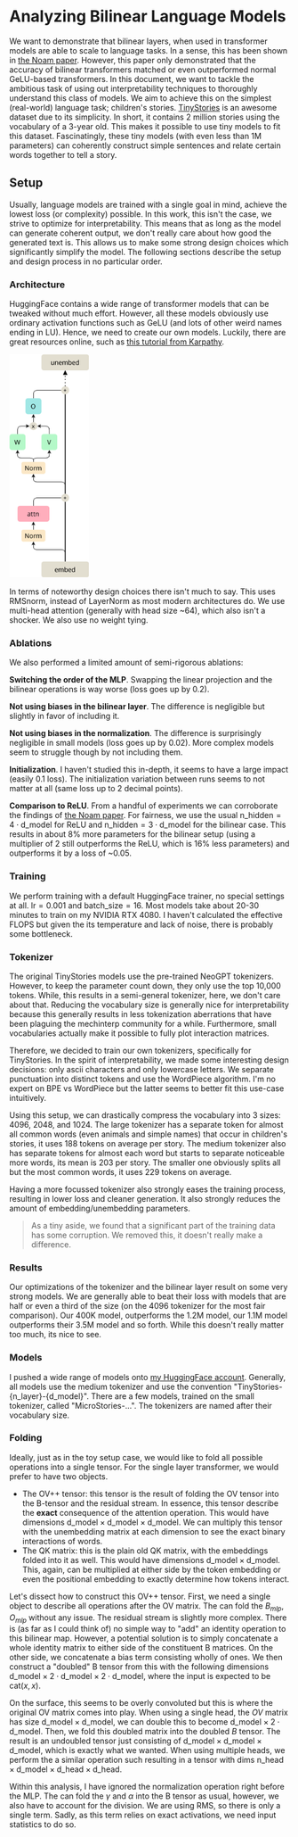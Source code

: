 # Analyzing Bilinear Language Models

We want to demonstrate that bilinear layers, when used in transformer models are able to scale to language tasks. In a sense, this has been shown in [the Noam paper](). However, this paper only demonstrated that the accuracy of bilinear transformers matched or even outperformed normal GeLU-based transformers. In this document, we want to tackle the ambitious task of using out interpretability techniques to thoroughly understand this class of models. We aim to achieve this on the simplest (real-world) language task; children's stories. [TinyStories]() is an awesome dataset due to its simplicity. In short, it contains 2 million stories using the vocabulary of a 3-year old. This makes it possible to use tiny models to fit this dataset. Fascinatingly, these tiny models (with even less than 1M parameters) can coherently construct simple sentences and relate certain words together to tell a story. 

## Setup

Usually, language models are trained with a single goal in mind, achieve the lowest loss (or complexity) possible. In this work, this isn't the case, we strive to optimize for interpretability. This means that as long as the model can generate coherent output, we don't really care about how good the generated text is. This allows us to make some strong design choices which significantly simplify the model. The following sections describe the setup and design process in no particular order.

### Architecture

HuggingFace contains a wide range of transformer models that can be tweaked without much effort. However, all these models obviously use ordinary activation functions such as GeLU (and lots of other weird names ending in LU). Hence, we need to create our own models. Luckily, there are great resources online, such as [this tutorial from Karpathy]().

<img src="../images/bilinformer.png" height=400 />

In terms of noteworthy design choices there isn't much to say. This uses RMSnorm, instead of LayerNorm as most modern architectures do. We use multi-head attention (generally with head size ~64), which also isn't a shocker. We also use no weight tying.

### Ablations

We also performed a limited amount of semi-rigorous ablations:

**Switching the order of the MLP**. Swapping the linear projection and the bilinear operations is way worse (loss goes up by 0.2).

**Not using biases in the bilinear layer**. The difference is negligible but slightly in favor of including it.

**Not using biases in the normalization**. The difference is surprisingly negligible in small models (loss goes up by 0.02). More complex models seem to struggle though by not including them.

**Initialization**. I haven't studied this in-depth, it seems to have a large impact (easily 0.1 loss). The initialization variation between runs seems to not matter at all (same loss up to 2 decimal points).

**Comparison to ReLU**. From a handful of experiments we can corroborate the findings of [the Noam paper](). For fairness, we use the usual $\text{n\_hidden} = 4 \cdot \text{d\_model}$ for ReLU and $\text{n\_hidden} = 3 \cdot \text{d\_model}$ for the bilinear case. This results in about $8\%$ more parameters for the bilinear setup (using a multiplier of 2 still outperforms the ReLU, which is $16\%$ less parameters) and outperforms it by a loss of ~0.05.

### Training

We perform training with a default HuggingFace trainer, no special settings at all. $\text{lr}=0.001$ and $\text{batch\_size} = 16$. Most models take about 20-30 minutes to train on my NVIDIA RTX 4080. I haven't calculated the effective FLOPS but given the its temperature and lack of noise, there is probably some bottleneck.

### Tokenizer

The original TinyStories models use the pre-trained NeoGPT tokenizers. However, to keep the parameter count down, they only use the top 10,000 tokens. While, this results in a semi-general tokenizer, here, we don't care about that. Reducing the vocabulary size is generally nice for interpretability because this generally results in less tokenization aberrations that have been plaguing the mechinterp community for a while. Furthermore, small vocabularies actually make it possible to fully plot interaction matrices.

Therefore, we decided to train our own tokenizers, specifically for TinyStories. In the spirit of interpretability, we made some interesting design decisions: only ascii characters and only lowercase letters. We separate punctuation into distinct tokens and use the WordPiece algorithm. I'm no expert on BPE vs WordPiece but the latter seems to better fit this use-case intuitively.

Using this setup, we can drastically compress the vocabulary into 3 sizes: 4096, 2048, and 1024. The large tokenizer has a separate token for almost all common words (even animals and simple names) that occur in children's stories, it uses 188 tokens on average per story. The medium tokenizer also has separate tokens for almost each word but starts to separate noticeable more words, its mean is 203 per story. The smaller one obviously splits all but the most common words, it uses 229 tokens on average.

Having a more focussed tokenizer also strongly eases the training process, resulting in lower loss and cleaner generation. It also strongly reduces the amount of embedding/unembedding parameters.

> As a tiny aside, we found that a significant part of the training data has some corruption. We removed this, it doesn't really make a difference.

### Results

Our optimizations of the tokenizer and the bilinear layer result on some very strong models. We are generally able to beat their loss with models that are half or even a third of the size (on the 4096 tokenizer for the most fair comparison). Our 400K model, outperforms the 1.2M model, our 1.1M model outperforms their 3.5M model and so forth. While this doesn't really matter too much, its nice to see.

### Models

I pushed a wide range of models onto [my HuggingFace account](https://huggingface.co/tdooms). Generally, all models use the medium tokenizer and use the convention "TinyStories-{n_layer}-{d_model}". There are a few models, trained on the small tokenizer, called "MicroStories-...". The tokenizers are named after their vocabulary size.

### Folding

Ideally, just as in the toy setup case, we would like to fold all possible operations into a single tensor. For the single layer transformer, we would prefer to have two objects.

- The OV++ tensor: this tensor is the result of folding the OV tensor into the B-tensor and the residual stream. In essence, this tensor describe the **exact** consequence of the attention operation. This would have dimensions $\text{d\_model} \times \text{d\_model} \times \text{d\_model}$. We can multiply this tensor with the unembedding matrix at each dimension to see the exact binary interactions of words.
- The QK matrix: this is the plain old QK matrix, with the embeddings folded into it as well. This would have dimensions $\text{d\_model} \times \text{d\_model}$. This, again, can be multiplied at either side by the token embedding or even the positional embedding to exactly determine how tokens interact.

Let's dissect how to construct this OV++ tensor. First, we need a single object to describe all operations after the OV matrix. The can fold the $B_{mlp}$, $O_{mlp}$ without any issue. The residual stream is slightly more complex. There is (as far as I could think of) no simple way to "add" an identity operation to this bilinear map. However, a potential solution is to simply concatenate a whole identity matrix to either side of the constituent B matrices. On the other side, we concatenate a bias term consisting wholly of ones. We then construct a "doubled" B tensor from this with the following dimensions $\text{d\_model} \times 2 \cdot \text{d\_model} \times 2 \cdot \text{d\_model}$, where the input is expected to be $\text{cat}(x, x)$.

On the surface, this seems to be overly convoluted but this is where the original OV matrix comes into play. When using a single head, the $OV$ matrix has size $\text{d\_model} \times \text{d\_model}$, we can double this to become $\text{d\_model} \times 2\cdot \text{d\_model}$. Then, we fold this doubled matrix into the doubled $B$ tensor. The result is an undoubled tensor just consisting of $\text{d\_model} \times \text{d\_model} \times \text{d\_model}$, which is exactly what we wanted. When using multiple heads, we perform the a similar operation such resulting in a tensor with dims $\text{n\_head}\times \text{d\_model} \times \text{d\_head} \times \text{d\_head}$.

Within this analysis, I have ignored the normalization operation right before the MLP. The can fold the $\gamma$ and $\alpha$ into the B tensor as usual, however, we also have to account for the division. We are using RMS, so there is only a single term. Sadly, as this term relies on exact activations, we need input statistics to do so.
